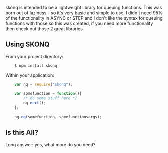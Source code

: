 skonq is intended to be a lightweight library for queuing functions.  This was born out of laziness - so it's very basic and simple to use.  I didn't need 95% of the functionality in ASYNC or STEP and I don't like the syntax for queuing functions with those so this was created, if you need more functionality then check out those 2 great libraries.

Using SKONQ
-----------

From your project directory:
```bash
    $ npm install skonq
```

Within your application:
```javascript
    var nq = require("skonq");
    
    var somefunction = function(){ 
        /* do some stuff here */
        nq.next();
    };
    
    nq.nq(somefunction, somefunctionsargs);
```

Is this All?
------------
Long answer: yes, what more do you need?


